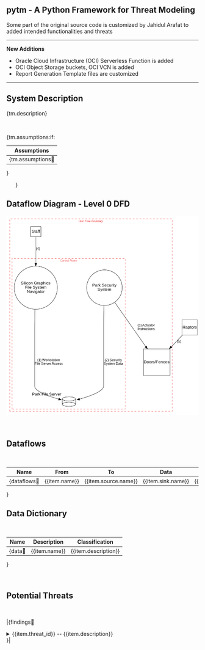<link href="docs/Stylesheet.css" rel="stylesheet"></link>

## pytm - A Python Framework for Threat Modeling
Some part of the original source code is customized by Jahidul Arafat to added intended functionalities and threats

---

**New Additions** <br>
- Oracle Cloud Infrastructure (OCI) Serverless Function is added<br>
- OCI Object Storage buckets, OCI VCN is added<br>
- Report Generation Template files are customized<br>

---

## System Description
{tm.description}

&nbsp;

{tm.assumptions:if:

|Assumptions|
|-----------|
{tm.assumptions:repeat:|{{item}}| 
}

&nbsp;
&nbsp;
&nbsp;
}


## Dataflow Diagram - Level 0 DFD

![](../../project-2-threat_modeling-jurassic-park/outputs/dfd.png)

&nbsp;

## Dataflows
&nbsp;

Name|From|To |Data|Protocol|Port
|:----:|:----:|:---:|:----:|:--------:|:----:|
{dataflows:repeat:|{{item.name}}|{{item.source.name}}|{{item.sink.name}}|{{item.data}}|{{item.protocol}}|{{item.dstPort}}|
}

## Data Dictionary
&nbsp;

Name|Description|Classification
|:----:|:--------:|:----:|
{data:repeat:|{{item.name}}|{{item.description}}|{{item.classification.name}}|
}

&nbsp;

## Potential Threats

&nbsp;
&nbsp;

|{findings:repeat:
<details>
  <summary>   {{item.threat_id}}   --   {{item.description}}</summary>
  <h6> Targeted Element </h6>
  <p> {{item.target}} </p>
  <h6> Severity </h6>
  <p>{{item.severity}}</p>
  <h6>Example Instances</h6>
  <p>{{item.example}}</p>
  <h6>Mitigations</h6>
  <p>{{item.mitigations}}</p>
  <h6>References</h6>
  <p>{{item.references}}</p>
  &nbsp;
  &nbsp;
  &emsp;
</details>
}|
